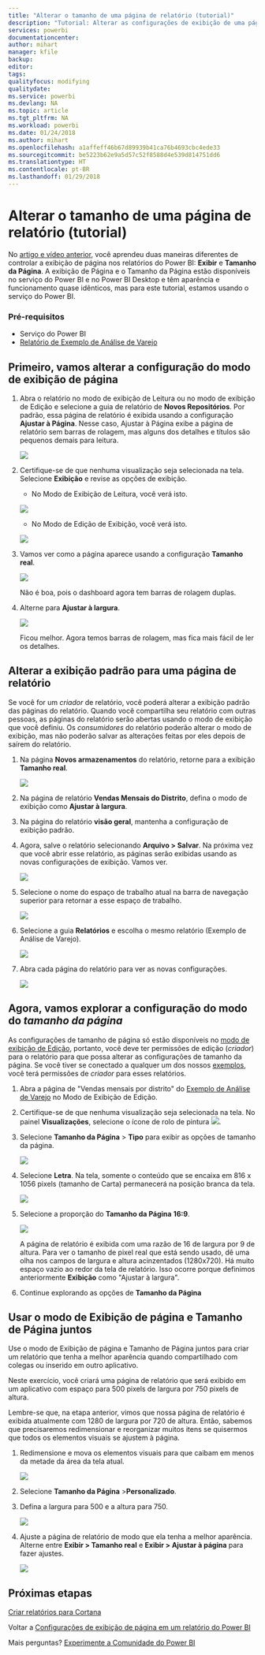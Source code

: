 ```yaml
---
title: "Alterar o tamanho de uma página de relatório (tutorial)"
description: "Tutorial: Alterar as configurações de exibição de uma página em um relatório do Power BI"
services: powerbi
documentationcenter: 
author: mihart
manager: kfile
backup: 
editor: 
tags: 
qualityfocus: modifying
qualitydate: 
ms.service: powerbi
ms.devlang: NA
ms.topic: article
ms.tgt_pltfrm: NA
ms.workload: powerbi
ms.date: 01/24/2018
ms.author: mihart
ms.openlocfilehash: a1affeff46b67d89939b41ca76b4693cbc4ede33
ms.sourcegitcommit: be5223b62e9a5d57c52f8588d4e539d814751dd6
ms.translationtype: HT
ms.contentlocale: pt-BR
ms.lasthandoff: 01/29/2018
---
```

# <a name="change-the-size-of-a-report-page-tutorial"></a>Alterar o tamanho de uma página de relatório (tutorial)
No [artigo e vídeo anterior](power-bi-report-display-settings.md), você aprendeu duas maneiras diferentes de controlar a exibição de página nos relatórios do Power BI: **Exibir** e **Tamanho da Página**. A exibição de Página e o Tamanho da Página estão disponíveis no serviço do Power BI e no Power BI Desktop e têm aparência e funcionamento quase idênticos, mas para este tutorial, estamos usando o serviço do Power BI.

### <a name="prerequisites"></a>Pré-requisitos
- Serviço do Power BI   
- [Relatório de Exemplo de Análise de Varejo](sample-retail-analysis.md)

## <a name="first-lets-change-the-page-view-setting"></a>Primeiro, vamos alterar a configuração do modo de exibição de página

1. Abra o relatório no modo de exibição de Leitura ou no modo de exibição de Edição e selecione a guia de relatório de **Novos Repositórios**. Por padrão, essa página de relatório é exibida usando a configuração **Ajustar à Página**.  Nesse caso, Ajustar à Página exibe a página de relatório sem barras de rolagem, mas alguns dos detalhes e títulos são pequenos demais para leitura.

   ![](media/power-bi-change-report-display-settings/pbi_fit_to_page.png)
2. Certifique-se de que nenhuma visualização seja selecionada na tela. Selecione **Exibição** e revise as opções de exibição.

    * No Modo de Exibição de Leitura, você verá isto.

     ![](media/power-bi-change-report-display-settings/power-bi-page-view-menu-new.png)
    * No Modo de Edição de Exibição, você verá isto.

    ![](media/power-bi-change-report-display-settings/power-bi-view-editing-view.png)

1. Vamos ver como a página aparece usando a configuração **Tamanho real**.

   ![](media/power-bi-change-report-display-settings/power-bi-actal-size2.png)

   Não é boa, pois o dashboard agora tem barras de rolagem duplas.
2. Alterne para **Ajustar à largura**.

   ![](media/power-bi-change-report-display-settings/pbi_fit_to_width.png)

   Ficou melhor. Agora temos barras de rolagem, mas fica mais fácil de ler os detalhes.

## <a name="change-the-default-view-for-a-report-page"></a>Alterar a exibição padrão para uma página de relatório
Se você for um *criador* de relatório, você poderá alterar a exibição padrão das páginas do relatório. Quando você compartilha seu relatório com outras pessoas, as páginas do relatório serão abertas usando o modo de exibição que você definiu. Os *consumidores* do relatório poderão alterar o modo de exibição, mas não poderão salvar as alterações feitas por eles depois de saírem do relatório.

1. Na página **Novos armazenamentos** do relatório, retorne para a exibição **Tamanho real**.

   ![](media/power-bi-change-report-display-settings/power-bi-actual-size.png)

2. Na página de relatório **Vendas Mensais do Distrito**, defina o modo de exibição como **Ajustar à largura**.

3. Na página do relatório **visão geral**, mantenha a configuração de exibição padrão.

4. Agora, salve o relatório selecionando **Arquivo > Salvar**. Na próxima vez que você abrir esse relatório, as páginas serão exibidas usando as novas configurações de exibição. Vamos ver.

   ![](media/power-bi-change-report-display-settings/power-bi-save.png)
3. Selecione o nome do espaço de trabalho atual na barra de navegação superior para retornar a esse espaço de trabalho.  

   ![](media/power-bi-change-report-display-settings/power-bi-my-workspace.png)
4. Selecione a guia **Relatórios** e escolha o mesmo relatório (Exemplo de Análise de Varejo).

    ![](media/power-bi-change-report-display-settings/power-bi-new-report2.png)
5. Abra cada página do relatório para ver as novas configurações.

   ![](media/power-bi-change-report-display-settings/power-bi-page-view.gif)

## <a name="now-lets-explore-the-page-size-setting"></a>Agora, vamos explorar a configuração do modo do *tamanho da página*
As configurações de tamanho de página só estão disponíveis no [modo de exibição de Edição](service-interact-with-a-report-in-editing-view.md), portanto, você deve ter permissões de edição (*criador*) para o relatório para que possa alterar as configurações de tamanho da página. Se você tiver se conectado a qualquer um dos nossos [exemplos](sample-datasets.md), você terá permissões de *criador* para esses relatórios.

1. Abra a página de "Vendas mensais por distrito" do [Exemplo de Análise de Varejo](sample-retail-analysis.md) no Modo de Exibição de Edição.
2. Certifique-se de que nenhuma visualização seja selecionada na tela.  No painel **Visualizações**, selecione o ícone de rolo de pintura ![](media/power-bi-change-report-display-settings/power-bi-paintroller.png).
3. Selecione **Tamanho da Página** &gt; **Tipo** para exibir as opções de tamanho da página.

   ![](media/power-bi-change-report-display-settings/power-bi-page-size-menu-new.png)
4. Selecione **Letra**.  Na tela, somente o conteúdo que se encaixa em 816 x 1056 pixels (tamanho de Carta) permanecerá na posição branca da tela.

   ![](media/power-bi-change-report-display-settings/power-bi-letter-new.png)
5. Selecione a proporção do **Tamanho da Página** **16:9**.

   ![](media/power-bi-change-report-display-settings/power-bi-16-to-9-new.png)

   A página de relatório é exibida com uma razão de 16 de largura por 9 de altura. Para ver o tamanho de pixel real que está sendo usado, dê uma olha nos campos de largura e altura acinzentados (1280x720). Há muito espaço vazio ao redor da tela de relatório. Isso ocorre porque definimos anteriormente **Exibição** como "Ajustar à largura".
7. Continue explorando as opções de **Tamanho da Página**

## <a name="use-page-view-and-page-size-together"></a>Usar o modo de Exibição de página e Tamanho de Página juntos
Use o modo de Exibição de página e Tamanho de Página juntos para criar um relatório que tenha a melhor aparência quando compartilhado com colegas ou inserido em outro aplicativo.

Neste exercício, você criará uma página de relatório que será exibido em um aplicativo com espaço para 500 pixels de largura por 750 pixels de altura.

Lembre-se que, na etapa anterior, vimos que nossa página de relatório é exibida atualmente com 1280 de largura por 720 de altura. Então, sabemos que precisaremos redimensionar e reorganizar muitos itens se quisermos que todos os elementos visuais se ajustem à página.

1. Redimensione e mova os elementos visuais para que caibam em menos da metade da área da tela atual.

    ![](media/power-bi-change-report-display-settings/power-bi-custom-view.gif)
2. Selecione **Tamanho da Página**  &gt;**Personalizado**.
3. Defina a largura para 500 e a altura para 750.

    ![](media/power-bi-change-report-display-settings/power-bi-custom-new.png)
4. Ajuste a página de relatório de modo que ela tenha a melhor aparência. Alterne entre **Exibir > Tamanho real** e **Exibir > Ajustar à página** para fazer ajustes.

    ![](media/power-bi-change-report-display-settings/power-bi-final-new.png)

## <a name="next-steps"></a>Próximas etapas
[Criar relatórios para Cortana](service-cortana-answer-cards.md)

Voltar a [Configurações de exibição de página em um relatório do Power BI](power-bi-report-display-settings.md)

Mais perguntas? [Experimente a Comunidade do Power BI](http://community.powerbi.com/)
